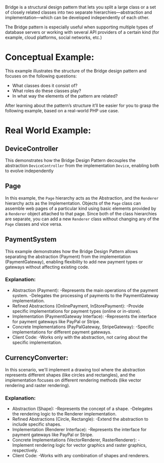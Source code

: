 Bridge is a structural design pattern that lets you split a large class or a set of closely related classes into two separate hierarchies—abstraction and implementation—which can be developed independently of each other.

The Bridge pattern is especially useful when supporting multiple types of database servers or working with several API providers of a certain kind (for example, cloud platforms, social networks, etc.)

# Conceptual Example:
This example illustrates the structure of the Bridge design pattern and focuses on the following questions:
* What classes does it consist of?
* What roles do these classes play?
* In what way the elements of the pattern are related?

After learning about the pattern’s structure it’ll be easier for you to grasp the following example, based on a real-world PHP use case.

# Real World Example:
## DeviceController
This demonstrates how the Bridge Design Pattern decouples the abstraction `DeviceController` from the implementation `Device`, enabling both to evolve independently

## Page
In this example, the `Page` hierarchy acts as the Abstraction, and the `Renderer` hierarchy acts as the Implementation. Objects of the `Page` class can assemble web pages of a particular kind using basic elements provided by a `Renderer` object attached to that page. Since both of the class hierarchies are separate, you can add a new `Renderer` class without changing any of the `Page` classes and vice versa.

## PaymentSystem
This example demonstrates how the Bridge Design Pattern allows separating the abstraction (Payment) from the implementation (PaymentGateway), enabling flexibility to add new payment types or gateways without affecting existing code.

### Explanation:
* Abstraction (Payment): 
-Represents the main operations of the payment system.
-Delegates the processing of payments to the PaymentGateway implementation.
* Refined Abstractions (OnlinePayment, InStorePayment): 
-Provide specific implementations for payment types (online or in-store).
* Implementation (PaymentGateway Interface): 
-Represents the interface for payment gateways like PayPal or Stripe.
* Concrete Implementations (PayPalGateway, StripeGateway): 
-Specific implementations for different payment gateways.
* Client Code: 
-Works only with the abstraction, not caring about the specific implementation.

## CurrencyConverter:
In this scenario, we'll implement a drawing tool where the abstraction represents different shapes (like circles and rectangles), and the implementation focuses on different rendering methods (like vector rendering and raster rendering).
### Explanation:

* Abstraction (Shape): 
-Represents the concept of a shape.
-Delegates the rendering logic to the Renderer implementation.
* Refined Abstractions  (Circle, Rectangle): 
-Extend the abstraction to include specific shapes.
* Implementation (Renderer Interface):
-Represents the interface for payment gateways like PayPal or Stripe.
* Concrete Implementations (VectorRenderer, RasterRenderer): 
-Implement rendering logic for vector graphics and raster graphics, respectively.
* Client Code: 
-Works with any combination of shapes and renderers.